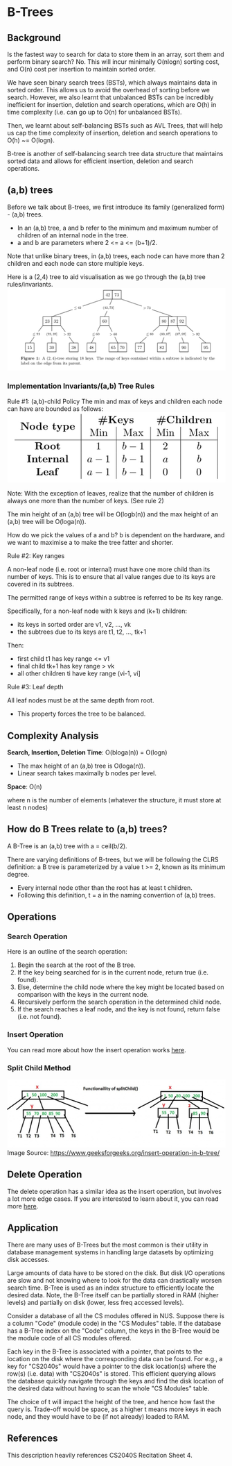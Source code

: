 # B-Trees

## Background
Is the fastest way to search for data to store them in an array, sort them and perform binary search? No. This will
incur minimally O(nlogn) sorting cost, and O(n) cost per insertion to maintain sorted order. <br>

We have seen binary search trees (BSTs), which always maintains data in sorted order. This allows us to avoid the 
overhead of sorting before we search. However, we also learnt that unbalanced BSTs can be incredibly inefficient for 
insertion, deletion and search operations, which are O(h) in time complexity (i.e. can go up to O(n) for unbalanced 
BSTs). <br>

Then, we learnt about self-balancing BSTs such as AVL Trees, that will help us cap the time complexity of insertion, 
deletion and search operations to O(h) ~= O(logn). <br>

B-tree is another of self-balancing search tree data structure that maintains sorted data and allows for efficient
insertion, deletion and search operations. 

## (a,b) trees

Before we talk about B-trees, we first introduce its family (generalized form) - (a,b) trees. <br> 

- In an (a,b) tree, a and b refer to the minimum and maximum number of children of an internal node in the tree. <br>
- a and b are parameters where 2 <= a <= (b+1)/2. 

Note that unlike binary trees, in (a,b) trees, each node can have more than 2 children and each node can store multiple 
keys.

Here is a (2,4) tree to aid visualisation as we go through the (a,b) tree rules/invariants. 
![(2,4) tree](../../../../../docs/assets/images/(2,4)tree.jpg)


### Implementation Invariants/(a,b) Tree Rules
Rule #1: (a,b)-child Policy
The min and max of keys and children each node can have are bounded as follows:
![(a,b) child policy](../../../../../docs/assets/images/(a,b)childpolicy.jpg)

Note: With the exception of leaves, realize that the number of children is always one more than the number of keys. 
(See rule 2)

The min height of an (a,b) tree will be O(logb(n)) and the max height of an (a,b) tree will be O(loga(n)). <br>

How do we pick the values of a and b? b is dependent on the hardware, and we want to maximise a to make the tree fatter
and shorter. 

Rule #2: Key ranges

A non-leaf node (i.e. root or internal) must have one more child than its number of keys. This is to ensure that all 
value ranges due to its keys are covered in its subtrees. 

The permitted range of keys within a subtree is referred to be its key range. 

Specifically, for a non-leaf node with k keys and (k+1) children:
- its keys in sorted order are v1, v2, ..., vk
- the subtrees due to its keys are t1, t2, ..., tk+1

Then: 
- first child t1 has key range <= v1
- final child tk+1 has key range > vk
- all other children ti have key range (vi-1, vi]

Rule #3: Leaf depth

All leaf nodes must be at the same depth from root. 
- This property forces the tree to be balanced. 

## Complexity Analysis

**Search, Insertion, Deletion Time**:  O(bloga(n)) = O(logn)

- The max height of an (a,b) tree is O(loga(n)).
- Linear search takes maximally b nodes per level.

**Space**: O(n)

where n is the number of elements (whatever the structure, it must store at least n nodes)

## How do B Trees relate to (a,b) trees?
A B-Tree is an (a,b) tree with a = ceil(b/2).

There are varying definitions of B-trees, but we will be following the CLRS definition: a B tree is parameterized by
a value t >= 2, known as its minimum degree. 
- Every internal node other than the root has at least t children. 
- Following this definition, t = a in the naming convention of (a,b) trees. 

## Operations

### Search Operation 
Here is an outline of the search operation:
1. Begin the search at the root of the B tree. 
2. If the key being searched for is in the current node, return true (i.e. found). 
3. Else, determine the child node where the key might be located based on comparison with the keys in the current node. 
4. Recursively perform the search operation in the determined child node. 
5. If the search reaches a leaf node, and the key is not found, return false (i.e. not found). 

### Insert Operation
You can read more about how the insert operation works 
[here](https://www.geeksforgeeks.org/insert-operation-in-b-tree/).

### Split Child Method
![split child](../../../../../docs/assets/images/btreesplitchild.jpeg)
Image Source: https://www.geeksforgeeks.org/insert-operation-in-b-tree/

## Delete Operation
The delete operation has a similar idea as the insert operation, but involves a lot more edge cases. If you are
interested to learn about it, you can read more [here](https://www.geeksforgeeks.org/delete-operation-in-b-tree/).

## Application
There are many uses of B-Trees but the most common is their utility in database management systems in handling large 
datasets by optimizing disk accesses.

Large amounts of data have to be stored on the disk. But disk I/O operations are slow and not knowing where to look 
for the data can drastically worsen search time. B-Tree is used as an index structure to efficiently locate the 
desired data. Note, the B-Tree itself can be partially stored in RAM (higher levels) and partially on disk 
(lower, less freq accessed levels).

Consider a database of all the CS modules offered in NUS. Suppose there is a column "Code" (module code) in the 
"CS Modules" table. If the database has a B-Tree index on the "Code" column, the keys in the B-Tree would be the 
module code of all CS modules offered.

Each key in the B-Tree is associated with a pointer, that points to the location on the disk where the corresponding 
data can be found. For e.g., a key for "CS2040s" would have a pointer to the disk location(s) where the row(s) 
(i.e. data) with "CS2040s" is stored. This efficient querying allows the database quickly navigate through the keys 
and find the disk location of the desired data without having to scan the whole "CS Modules" table.

The choice of t will impact the height of the tree, and hence how fast the query is. Trade-off would be space, as a 
higher t means more keys in each node, and they would have to be (if not already) loaded to RAM.

## References
This description heavily references CS2040S Recitation Sheet 4. 
